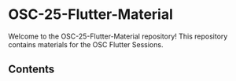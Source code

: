 # OSC-25-Flutter-Material


Welcome to the OSC-25-Flutter-Material repository! This repository contains materials for the OSC Flutter Sessions.
## Contents
